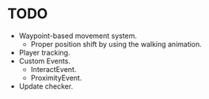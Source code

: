 # TODO

- Waypoint-based movement system.
    - Proper position shift by using the walking animation.
- Player tracking.
- Custom Events.
    - InteractEvent.
    - ProximityEvent.
- Update checker.
